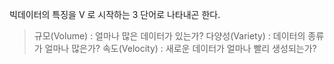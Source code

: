 빅데이터의 특징을 V 로 시작하는 3 단어로 나타내곤 한다.
> 규모(Volume) : 얼마나 많은 데이터가 있는가?
> 다양성(Variety) : 데이터의 종류가 얼마나 많은가?
> 속도(Velocity) : 새로운 데이터가 얼마나 빨리 생성되는가?